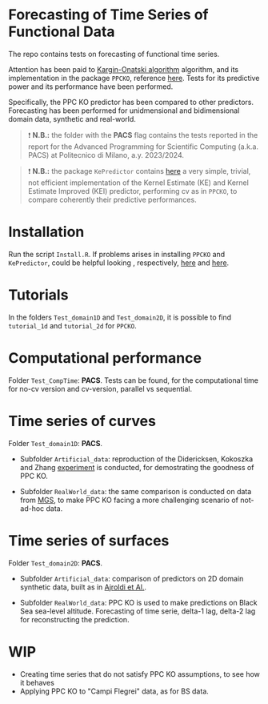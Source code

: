 # Forecasting of Time Series of Functional Data
The repo contains tests on forecasting of functional time series. 

Attention has been paid to [Kargin-Onatski algorithm](https://core.ac.uk/download/pdf/82625156.pdf) algorithm, and its implementation in the package `PPCKO`, reference [here](https://github.com/AndreaEnricoFranzoni/PPCforAutoregressiveOperator). Tests for its predictive power and its performance have been performed. 

Specifically, the PPC KO predictor has been compared to other predictors. Forecasting has been performed for unidmensional and bidimensional domain data, synthetic and real-world.

> ❗️ **N.B.:** the folder with the **PACS** flag contains the tests reported in the report for the Advanced Programming for Scientific Computing (a.k.a. PACS) at Politecnico di Milano, a.y. 2023/2024.

> ❗️ **N.B.:** the package `KePredictor` contains [here](https://github.com/AndreaEnricoFranzoni/KePredictor) a very simple, trivial, not efficient implementation of the Kernel Estimate (KE) and Kernel Estimate Improved (KEI) predictor, performing cv as in `PPCKO`, to compare coherently their predictive performances.



# Installation
Run the script `Install.R`. If problems arises in installing `PPCKO` and `KePredictor`, could be helpful looking , respectively, [here](https://github.com/AndreaEnricoFranzoni/PPCforAutoregressiveOperator) and [here](https://github.com/AndreaEnricoFranzoni/KePredictor).


# Tutorials
In the folders `Test_domain1D` and `Test_domain2D`, it is possible to find `tutorial_1d` and `tutorial_2d` for `PPCKO`.


# Computational performance
Folder `Test_CompTime`: **PACS**. Tests can be found, for the computational time for no-cv version and cv-version, parallel vs sequential.


# Time series of curves
Folder `Test_domain1D`: **PACS**. 

- Subfolder `Artificial_data`: reproduction of the Didericksen, Kokoszka and Zhang [experiment](https://ideas.repec.org/cgi-bin/refs.cgi) is conducted, for demostrating the goodness of PPC KO. 

- Subfolder `RealWorld_data`: the same comparison is conducted on data from [MGS](https://www.mercatoelettrico.org/en/), to make PPC KO facing a more challenging scenario of not-ad-hoc data.


# Time series of surfaces
Folder `Test_domain2D`: **PACS**. 

- Subfolder `Artificial_data`: comparison of predictors on 2D domain synthetic data, built as in [Ajroldi et Al.](https://arxiv.org/abs/2207.13656).

- Subfolder `RealWorld_data`: PPC KO is used to make predictions on Black Sea sea-level altitude. Forecasting of time serie, delta-1 lag, delta-2 lag for reconstructing the prediction.

# WIP
- Creating time series that do not satisfy PPC KO assumptions, to see how it behaves
- Applying PPC KO to "Campi Flegrei" data, as for BS data.

